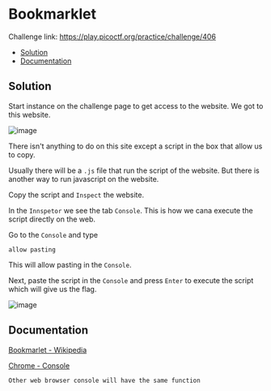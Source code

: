 # Bookmarklet
Challenge link: https://play.picoctf.org/practice/challenge/406
- [Solution](#solution)
- [Documentation](#documentation)
## Solution
Start instance on the challenge page to get access to the website. We got to this website.

![image](https://github.com/user-attachments/assets/819807ec-7123-4eae-aa9b-ff3ea7b719a8)

There isn't anything to do on this site except a script in the box that allow us to copy.

Usually there will be a `.js` file that run the script of the website. But there is another way to run javascript on the website.

Copy the script and `Inspect` the website.

In the `Innspetor` we see the tab `Console`. This is how we cana execute the script directly on the web.

Go to the `Console` and type 
```
allow pasting
```
This will allow pasting in the `Console`.

Next, paste the script in the `Console` and press `Enter` to execute the script which will give us the flag.

![image](https://github.com/user-attachments/assets/13b4c296-260e-4060-9e35-0283648d61bd)

## Documentation
[Bookmarlet - Wikipedia](https://en.wikipedia.org/wiki/Bookmarklet)

[Chrome - Console](https://developer.chrome.com/docs/devtools/console?hl=vi#javascript)

`Other web browser console will have the same function`

